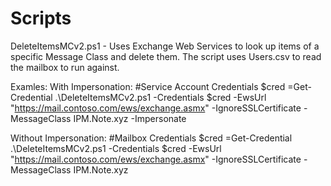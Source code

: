 # Scripts
DeleteItemsMCv2.ps1 - Uses Exchange Web Services to look up items of a specific Message Class and delete them. The script uses Users.csv to read the mailbox to run against.

Examles:
With Impersonation:
#Service Account Credentials
$cred =Get-Credential
.\DeleteItemsMCv2.ps1 -Credentials $cred -EwsUrl "https://mail.contoso.com/ews/exchange.asmx" -IgnoreSSLCertificate -MessageClass IPM.Note.xyz -Impersonate

Without Impersonation:
#Mailbox Credentials
$cred =Get-Credential
.\DeleteItemsMCv2.ps1 -Credentials $cred -EwsUrl "https://mail.contoso.com/ews/exchange.asmx" -IgnoreSSLCertificate -MessageClass IPM.Note.xyz

